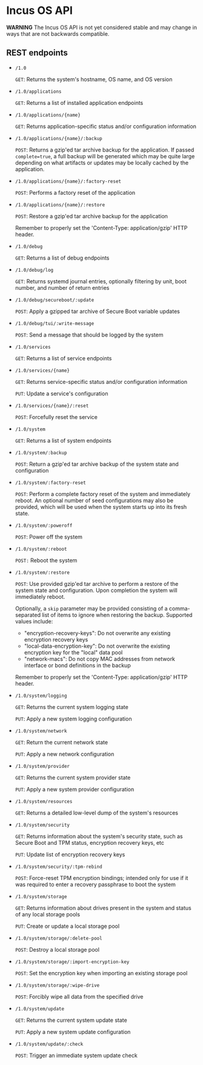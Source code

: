 # Incus OS API

**WARNING** The Incus OS API is not yet considered stable and may change in ways that
are not backwards compatible.

## REST endpoints

  * `/1.0`
  
    `GET`: Returns the system's hostname, OS name, and OS version
 
  * `/1.0/applications`
  
    `GET`: Returns a list of installed application endpoints
  
  * `/1.0/applications/{name}`
  
    `GET`: Returns application-specific status and/or configuration information

  * `/1.0/applications/{name}/:backup`

    `POST`: Returns a gzip'ed tar archive backup for the application. If passed `complete=true`, a
    full backup will be generated which may be quite large depending on what artifacts or
    updates may be locally cached by the application.

  * `/1.0/applications/{name}/:factory-reset`

    `POST`: Performs a factory reset of the application

  * `/1.0/applications/{name}/:restore`

    `POST`: Restore a gzip'ed tar archive backup for the application

    Remember to properly set the 'Content-Type: application/gzip' HTTP header.

  * `/1.0/debug`
  
    `GET`: Returns a list of debug endpoints
  
  * `/1.0/debug/log`
  
    `GET`: Returns systemd journal entries, optionally filtering by unit, boot number, and
    number of return entries

  * `/1.0/debug/secureboot/:update`

    `POST`: Apply a gzipped tar archive of Secure Boot variable updates

  * `/1.0/debug/tui/:write-message`
  
    `POST`: Send a message that should be logged by the system

  * `/1.0/services`

    `GET`: Returns a list of service endpoints

  * `/1.0/services/{name}`

    `GET`: Returns service-specific status and/or configuration information

    `PUT`: Update a service's configuration

  * `/1.0/services/{name}/:reset`

    `POST`: Forcefully reset the service

  * `/1.0/system`

    `GET`: Returns a list of system endpoints

  * `/1.0/system/:backup`

    `POST`: Return a gzip'ed tar archive backup of the system state and configuration

  * `/1.0/system/:factory-reset`

    `POST`: Perform a complete factory reset of the system and immediately reboot. An
    optional number of seed configurations may also be provided, which will be used
    when the system starts up into its fresh state.

  * `/1.0/system/:poweroff`

    `POST`: Power off the system

  * `/1.0/system/:reboot`

    `POST:` Reboot the system

  * `/1.0/system/:restore`

    `POST`: Use provided gzip'ed tar archive to perform a restore of the system state and
    configuration. Upon completion the system will immediately reboot.

    Optionally, a `skip` parameter may be provided consisting of a comma-separated
    list of items to ignore when restoring the backup. Supported values include:

      - "encryption-recovery-keys": Do not overwrite any existing encryption recovery
        keys
      - "local-data-encryption-key": Do not overwrite the existing encryption key for
        the "local" data pool
      - "network-macs": Do not copy MAC addresses from network interface or bond
        definitions in the backup

    Remember to properly set the 'Content-Type: application/gzip' HTTP header.

  * `/1.0/system/logging`

    `GET`: Returns the current system logging state

    `PUT`: Apply a new system logging configuration

  * `/1.0/system/network`

    `GET`: Return the current network state

    `PUT`: Apply a new network configuration

  * `/1.0/system/provider`

    `GET`: Returns the current system provider state

    `PUT`: Apply a new system provider configuration

  * `/1.0/system/resources`

    `GET`: Returns a detailed low-level dump of the system's resources

  * `/1.0/system/security`

    `GET`: Returns information about the system's security state, such as Secure Boot and TPM
    status, encryption recovery keys, etc

    `PUT`: Update list of encryption recovery keys

  * `/1.0/system/security/:tpm-rebind`

    `POST`: Force-reset TPM encryption bindings; intended only for use if it was required to enter
    a recovery passphrase to boot the system

  * `/1.0/system/storage`

    `GET`: Returns information about drives present in the system and status of any local storage
    pools

    `PUT`: Create or update a local storage pool

  * `/1.0/system/storage/:delete-pool`

    `POST`: Destroy a local storage pool

  * `/1.0/system/storage/:import-encryption-key`

    `POST`: Set the encryption key when importing an existing storage pool

  * `/1.0/system/storage/:wipe-drive`

    `POST`: Forcibly wipe all data from the specified drive

  * `/1.0/system/update`

    `GET`: Returns the current system update state

    `PUT`: Apply a new system update configuration

  * `/1.0/system/update/:check`

    `POST`: Trigger an immediate system update check
